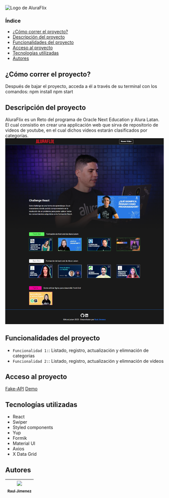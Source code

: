 ![Logo de AluraFlix](./src/assets/img/logoRojo.svg) 

### Índice
- [¿Cómo correr el proyecto?](#¿Cómo-correr-el-proyecto?)
- [Descripción del proyecto](#Descripción-del-proyecto) 
- [Funcionalidades del proyecto](#Funcionalidades-del-proyecto)  
- [Acceso al proyecto](#Acceso-al-proyecto)  
- [Tecnologías utilizadas](#Tecnologías-utilizadas)  
- [Autores](#Autores)  

## ¿Cómo correr el proyecto?
Después de bajar el proyecto, acceda a él a través de su terminal con los comandos:
npm install
npm start

## Descripción del proyecto  

AluraFlix es un Reto del programa de Oracle Next Education y Alura Latan. El cual consistio en crear una applicación web que sirva de repositorio de videos de youtube, en el cual dichos videos estarán clasificados por categorías. 
![Mockup de AluraFlix](./src/assets/img/Mockup%20Aluraflix.png)   
## Funcionalidades del proyecto 
- `Funcionalidad 1:`: Listado, registro, actualización y elimnación de categorias
- `Funcionalidad 2:`: Listado, registro, actualización y elimnación de videos 
## Acceso al proyecto
[Fake-API](https://650e5ce7a8b42265ec2d0921.mockapi.io/)
[Demo]()
## Tecnologías utilizadas
- React
- Swiper
- Styled components
- Yup
- Formik
- Material UI
- Axios
- X Data Grid
## Autores
| [<img src="https://github.com/account" width=115><br><sub>Raul Jimenez </sub>](https://github.com/Guerrero16) |
| :---: |

